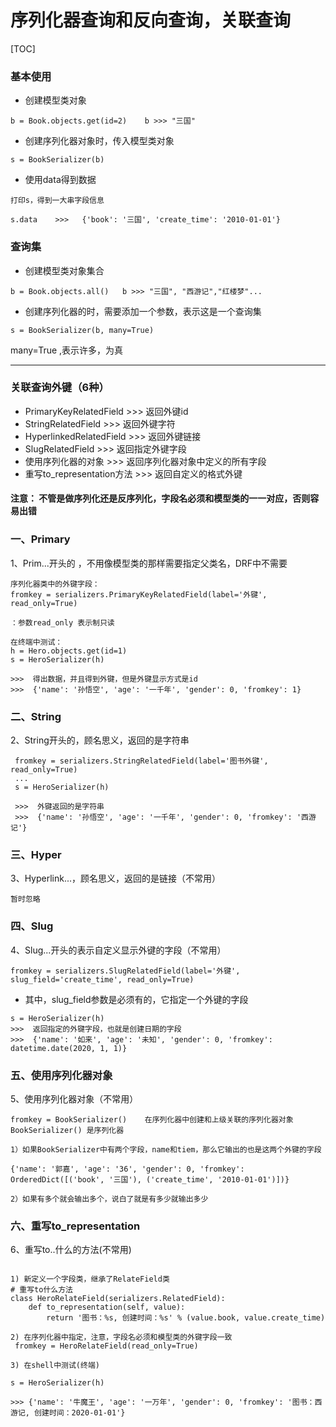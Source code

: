 # 序列化器查询和反向查询，关联查询

[TOC]

### 基本使用

- 创建模型类对象

```
b = Book.objects.get(id=2)    b >>> "三国"
```

- 创建序列化器对象时，传入模型类对象

```
s = BookSerializer(b)
```

- 使用data得到数据

```
打印s，得到一大串字段信息

s.data    >>>	{'book': '三国', 'create_time': '2010-01-01'}

```



### 查询集

- 创建模型类对象集合

```
b = Book.objects.all()   b >>> "三国", "西游记","红楼梦"...
```

- 创建序列化器的时，需要添加一个参数，表示这是一个查询集

```
s = BookSerializer(b, many=True)
```

many=True ,表示许多，为真



------



### 关联查询外键（6种）

- PrimaryKeyRelatedField    >>> 返回外键id
- StringRelatedField  >>> 返回外键字符
- HyperlinkedRelatedField    >>> 返回外键链接
- SlugRelatedField    >>> 返回指定外键字段
- 使用序列化器的对象    >>> 返回序列化器对象中定义的所有字段
- 重写to_representation方法    >>> 返回自定义的格式外键

####  注意： 不管是做序列化还是反序列化，字段名必须和模型类的一一对应，否则容易出错

### 一、Primary

1、Prim...开头的 ，不用像模型类的那样需要指定父类名，DRF中不需要 

```
序列化器类中的外键字段：
fromkey = serializers.PrimaryKeyRelatedField(label='外键', read_only=True)

：参数read_only 表示制只读

在终端中测试：
h = Hero.objects.get(id=1)
s = HeroSerializer(h)

>>>  得出数据，并且得到外键，但是外键显示方式是id
>>>  {'name': '孙悟空', 'age': '一千年', 'gender': 0, 'fromkey': 1}
```



### 二、String

2、String开头的，顾名思义，返回的是字符串

```
 fromkey = serializers.StringRelatedField(label='图书外键', read_only=True) 
 ...
 s = HeroSerializer(h)
 
 >>>  外键返回的是字符串
 >>>  {'name': '孙悟空', 'age': '一千年', 'gender': 0, 'fromkey': '西游记'}

```



### 三、Hyper

3、Hyperlink...，顾名思义，返回的是链接（不常用）

```
暂时忽略
```



### 四、Slug

4、Slug...开头的表示自定义显示外键的字段（不常用）

```
fromkey = serializers.SlugRelatedField(label='外键', slug_field='create_time', read_only=True)
```

- 其中，slug_field参数是必须有的，它指定一个外键的字段

```
s = HeroSerializer(h)
>>>  返回指定的外键字段，也就是创建日期的字段
>>>  {'name': '如来', 'age': '未知', 'gender': 0, 'fromkey': datetime.date(2020, 1, 1)}

```



### 五、使用序列化器对象

5、使用序列化器对象（不常用）

```
fromkey = BookSerializer()    在序列化器中创建和上级关联的序列化器对象
BookSerializer() 是序列化器

1）如果BookSerializer中有两个字段，name和tiem，那么它输出的也是这两个外键的字段

{'name': '郭嘉', 'age': '36', 'gender': 0, 'fromkey': OrderedDict([('book', '三国'), ('create_time', '2010-01-01')])}

2）如果有多个就会输出多个，说白了就是有多少就输出多少
```



### 六、重写to_representation

6、重写to..什么的方法(不常用)

```

1) 新定义一个字段类，继承了RelateField类
# 重写to什么方法
class HeroRelateField(serializers.RelatedField):
    def to_representation(self, value):
        return '图书：%s, 创建时间：%s' % (value.book, value.create_time)
        
2) 在序列化器中指定，注意，字段名必须和模型类的外键字段一致
 fromkey = HeroRelateField(read_only=True)
 
3) 在shell中测试(终端)

s = HeroSerializer(h)

>>> {'name': '牛魔王', 'age': '一万年', 'gender': 0, 'fromkey': '图书：西游记, 创建时间：2020-01-01'}

```

 ### 





